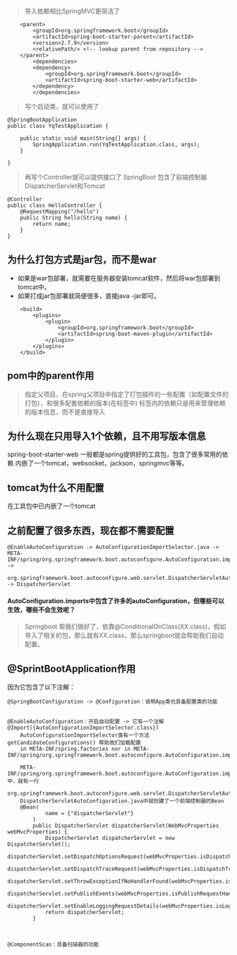 > 导入依赖相比SpringMVC更简洁了
```
    <parent>
        <groupId>org.springframework.boot</groupId>
        <artifactId>spring-boot-starter-parent</artifactId>
        <version>2.7.9</version>
        <relativePath/> <!-- lookup parent from repository -->
    </parent>
        <dependencies>
        <dependency>
            <groupId>org.springframework.boot</groupId>
            <artifactId>spring-boot-starter-web</artifactId>
        </dependency>
        </dependencies>
```
> 写个启动类，就可以使用了
```
@SpringBootApplication
public class YqTestApplication {

    public static void main(String[] args) {
        SpringApplication.run(YqTestApplication.class, args);
    }

}
```
> 再写个Controller就可以提供接口了
> SpringBoot 包含了前端控制器DispatcherServlet和Tomcat
```
@Controller
public class HelloController {
    @RequestMapping("/hello")
    public String hello(String name) {
        return name;
    }
}
```


## 为什么打包方式是jar包，而不是war
- 如果是war包部署，就需要在服务器安装tomcat软件，然后将war包部署到tomcat中。
- 如果打成jar包部署就简便很多，直接java -jar即可。
```
    <build>
        <plugins>
            <plugin>
                <groupId>org.springframework.boot</groupId>
                <artifactId>spring-boot-maven-plugin</artifactId>
            </plugin>
        </plugins>
    </build>
```

## pom中的parent作用
> 指定父项目，在spring父项目中指定了打包插件的一些配置（如配置文件的打包），和很多配套依赖的版本(在<properties>标签中)
> <dependencyManagement>标签内的依赖只是用来管理依赖的版本信息，而不是直接导入

## 为什么现在只用导入1个依赖，且不用写版本信息
spring-boot-starter-web 一般都是spring提供好的工具包，包含了很多常用的依赖
内嵌了一个tomcat，websocket，jackson，springmvc等等。

## tomcat为什么不用配置
在工具包中已内嵌了一个tomcat
## 之前配置了很多东西，现在都不需要配置
```
@EnableAutoConfiguration -> AutoConfigurationImportSelector.java -> META-INF/spring/org.springframework.boot.autoconfigure.AutoConfiguration.imports -> 
    org.springframework.boot.autoconfigure.web.servlet.DispatcherServletAutoConfiguration -> DispatcherServlet
```
#### AutoConfiguration.imports中包含了许多的autoConfiguration，但哪些可以生效，哪些不会生效呢？
> Springboot 帮我们做好了，依靠@ConditionalOnClass(XX.class)，假如导入了相关的包，那么就有XX.class，那么springboot就会帮助我们自动配置。
## @SprintBootApplication作用
因为它包含了以下注解：
```
@SpringBootConfiguration -> @Configuration：说明App类也具备配置类的功能
    
    
@EnableAutoConfiguration：开启自动配置 -> 它有一个注解 @Import({AutoConfigurationImportSelector.class})
    AutoConfigurationImportSelector类有一个方法 getCandidateConfigurations() 帮助我们加载配置
    in META-INF/spring.factories nor in META-INF/spring/org.springframework.boot.autoconfigure.AutoConfiguration.imports
    
    META-INF/spring/org.springframework.boot.autoconfigure.AutoConfiguration.imports中，就有一行
    org.springframework.boot.autoconfigure.web.servlet.DispatcherServletAutoConfiguration
    DispatcherServletAutoConfiguration.java中就创建了一个前端控制器的Bean
    @Bean(
            name = {"dispatcherServlet"}
        )
        public DispatcherServlet dispatcherServlet(WebMvcProperties webMvcProperties) {
            DispatcherServlet dispatcherServlet = new DispatcherServlet();
            dispatcherServlet.setDispatchOptionsRequest(webMvcProperties.isDispatchOptionsRequest());
            dispatcherServlet.setDispatchTraceRequest(webMvcProperties.isDispatchTraceRequest());
            dispatcherServlet.setThrowExceptionIfNoHandlerFound(webMvcProperties.isThrowExceptionIfNoHandlerFound());
            dispatcherServlet.setPublishEvents(webMvcProperties.isPublishRequestHandledEvents());
            dispatcherServlet.setEnableLoggingRequestDetails(webMvcProperties.isLogRequestDetails());
            return dispatcherServlet;
        }
    
    
    
@ComponentScan：具备扫描器的功能
    
```
